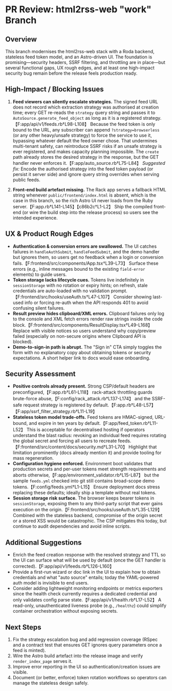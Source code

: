 # PR Review: html2rss-web "work" Branch

## Overview
This branch modernises the html2rss-web stack with a Roda backend, stateless feed token model, and an Astro-driven UI. The foundation is promising—security headers, SSRF filtering, and throttling are in place—but several functional gaps, UX rough edges, and at least one high-impact security bug remain before the release feels production ready.

## High-Impact / Blocking Issues
1. **Feed viewers can silently escalate strategies.** The signed feed URL does not record which extraction strategy was authorised at creation time; every GET re-reads the `strategy` query string and passes it to `AutoSource.generate_feed_object` as long as it is a registered strategy.【F:app/api/v1/feeds.rb†L98-L108】 Because the feed token is only bound to the URL, any subscriber can append `?strategy=browserless` (or any other heavy/unsafe strategy) to force the service to use it, bypassing whatever default the feed owner chose. That undermines multi-tenant safety, can reintroduce SSRF risks if an unsafe strategy is ever registered, and makes capacity planning impossible. The `create` path already stores the desired strategy in the response, but the GET handler never enforces it.【F:app/auto_source.rb†L75-L84】
   *Suggested fix:* Encode the authorised strategy into the feed token payload (or persist it server side) and ignore query string overrides when serving public feeds.

2. **Front-end build artefact missing.** The Rack app serves a fallback HTML string whenever `public/frontend/index.html` is absent, which is the case in this branch, so the rich Astro UI never loads from the Ruby server.【F:app.rb†L141-L145】【c86b2c†L1-L2】 Ship the compiled front-end (or wire the build step into the release process) so users see the intended experience.

## UX & Product Rough Edges
- **Authentication & conversion errors are swallowed.** The UI catches failures in `handleAuthSubmit`, `handleFeedSubmit`, and the demo handler but ignores them, so users get no feedback when a login or conversion fails.【F:frontend/src/components/App.tsx†L39-L73】 Surface these errors (e.g., inline messages bound to the existing `field-error` elements) to guide users.
- **Token storage lacks lifecycle cues.** Tokens live indefinitely in `sessionStorage` with no rotation or expiry hints; on refresh, stale credentials are auto-loaded with no validation prompt.【F:frontend/src/hooks/useAuth.ts†L47-L107】 Consider showing last-used info or forcing re-auth when the API responds 401 to avoid confusing silent failures.
- **Result preview hides clipboard/XML errors.** Clipboard failures only log to the console and XML fetch errors render raw strings inside the code block.【F:frontend/src/components/ResultDisplay.tsx†L49-L168】 Replace with visible notices so users understand why copy/preview failed (especially on non-secure origins where Clipboard API is blocked).
- **Demo-to-sign-in path is abrupt.** The "Sign in" CTA simply toggles the form with no explanatory copy about obtaining tokens or security expectations. A short helper link to docs would ease onboarding.

## Security Assessment
- **Positive controls already present.** Strong CSP/default headers are preconfigured,【F:app.rb†L61-L118】 rack-attack throttling guards brute-force abuse,【F:config/rack_attack.rb†L137-L174】 and the SSRF-safe request strategy is registered by default.【F:app.rb†L48-L57】【F:app/ssrf_filter_strategy.rb†L11-L19】
- **Stateless token model trade-offs.** Feed tokens are HMAC-signed, URL-bound, and expire in ten years by default.【F:app/feed_token.rb†L11-L52】 This is acceptable for decentralised hosting if operators understand the blast radius: revoking an individual feed requires rotating the global secret and forcing all users to recreate feeds.【F:frontend/src/content/docs/security.md†L31-L70】 Highlight that limitation prominently (docs already mention it) and provide tooling for mass regeneration.
- **Configuration hygiene enforced.** Environment boot validates that production secrets and per-user tokens meet strength requirements and aborts otherwise,【F:app/environment_validator.rb†L15-L87】 but the sample `feeds.yml` checked into git still contains broad-scope demo tokens.【F:config/feeds.yml†L1-L15】 Ensure deployment docs stress replacing these defaults; ideally ship a template without real tokens.
- **Session storage risk surface.** The browser keeps bearer tokens in `sessionStorage`, exposing them to any third-party script that ever gains execution on the origin.【F:frontend/src/hooks/useAuth.ts†L35-L129】 Combined with the stateless backend, compromise of the origin secret or a stored XSS would be catastrophic. The CSP mitigates this today, but continue to audit dependencies and avoid inline scripts.

## Additional Suggestions
- Enrich the feed creation response with the resolved strategy and TTL so the UI can surface what will be used by default (once the GET handler is corrected).【F:app/api/v1/feeds.rb†L126-L160】
- Provide a first-run wizard or doc link in the UI to explain how to obtain credentials and what "auto source" entails; today the YAML-powered auth model is invisible to end users.
- Consider adding lightweight monitoring endpoints or metrics exporters since the health check currently requires a dedicated credential and only validates config parse state.【F:app/api/v1/health.rb†L17-L52】 A read-only, unauthenticated liveness probe (e.g., `/healthz`) could simplify container orchestration without exposing secrets.

## Next Steps
1. Fix the strategy escalation bug and add regression coverage (RSpec and a contract test that ensures GET ignores query parameters once a feed is minted).
2. Wire the Astro build artefact into the release image and verify `render_index_page` serves it.
3. Improve error reporting in the UI so authentication/creation issues are visible.
4. Document (or better, enforce) token rotation workflows so operators can manage the stateless design safely.
